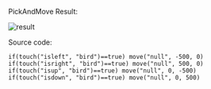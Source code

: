 PickAndMove
Result:

![result](PickAndMove.gif)


Source code:
```
if(touch("isleft", "bird")==true) move("null", -500, 0)
if(touch("isright", "bird")==true) move("null", 500, 0)
if(touch("isup", "bird")==true) move("null", 0, -500)
if(touch("isdown", "bird")==true) move("null", 0, 500)
```